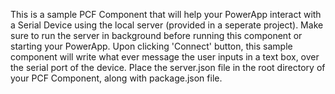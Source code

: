 This is a sample PCF Component that will help your PowerApp interact with a Serial Device using the local server (provided in a seperate project).
Make sure to run the server in background before running this component or starting your PowerApp.
Upon clicking 'Connect' button, this sample component will write what ever message the user inputs in a text box, over the serial port of the device.
Place the server.json file in the root directory of your PCF Component, along with package.json file.
